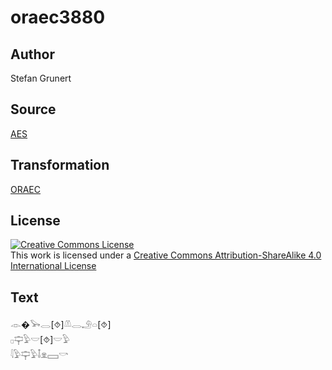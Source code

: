 # oraec3880

## Author

Stefan Grunert

## Source

[AES](https://github.com/simondschweitzer/aes)

## Transformation

[ORAEC](https://oraec.github.io/)

## License

<a rel="license" href="http://creativecommons.org/licenses/by-sa/4.0/"><img alt="Creative Commons License" style="border-width:0" src="https://i.creativecommons.org/l/by-sa/4.0/88x31.png" /></a><br />This work is licensed under a <a rel="license" href="http://creativecommons.org/licenses/by-sa/4.0/">Creative Commons Attribution-ShareAlike 4.0 International License</a>

## Text

𓁹�𓅨𓂋[⯑]𓌨𓂋𓄂𓏏[⯑]<br>
𓊪𓊡𓅱𓎟[⯑]𓎟𓅱<br>
𓇋𓅱𓊡𓅱𓄤𓁷𓈙𓎡<br>
